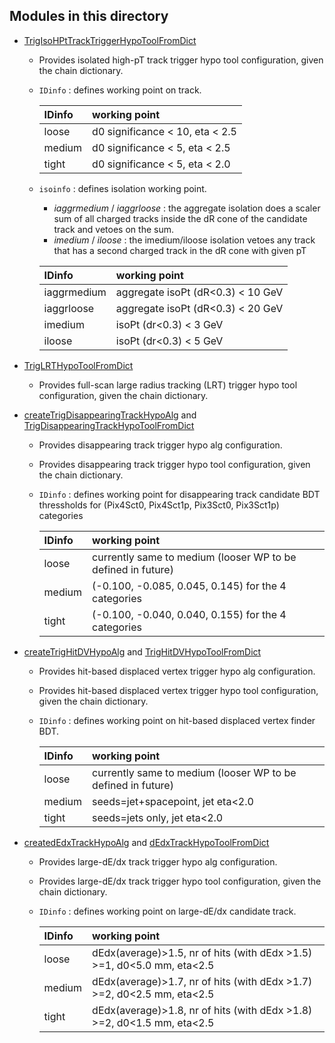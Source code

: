 Modules in this directory
-----

* [TrigIsoHPtTrackTriggerHypoToolFromDict](TrigIsoHPtTrackTriggerHypoTool.py)
  * Provides isolated high-pT track trigger hypo tool configuration, given the chain dictionary.
  * `IDinfo` : defines working point on track.
  
     |IDinfo|working point|
     |:---|:---|
     | loose  | d0 significance < 10, eta < 2.5 |
     | medium | d0 significance < 5, eta < 2.5  |
     | tight  | d0 significance < 5, eta < 2.0  |
  * `isoinfo` : defines isolation working point.
     * *iaggrmedium* / *iaggrloose* : the aggregate isolation does a scaler sum of all charged tracks inside the dR cone of the candidate track and vetoes on the sum.
     * *imedium* / *iloose* : the imedium/iloose isolation vetoes any track that has a second charged track in the dR cone with given pT
     
     |IDinfo|working point|
     |:---|:---|
     | iaggrmedium | aggregate isoPt (dR<0.3) < 10 GeV |
     | iaggrloose  | aggregate isoPt (dR<0.3) < 20 GeV |
     | imedium | isoPt (dr<0.3) < 3 GeV |
     | iloose | isoPt (dr<0.3) < 5 GeV |

* [TrigLRTHypoToolFromDict](TrigFullScanLRTHypoTool.py)
  * Provides full-scan large radius tracking (LRT) trigger hypo tool configuration, given the chain dictionary.
  
* [createTrigDisappearingTrackHypoAlg](TrigDisappearingTrackHypoConfig.py) and 
  [TrigDisappearingTrackHypoToolFromDict](TrigDisappearingTrackHypoConfig.py)
  * Provides disappearing track trigger hypo alg configuration. 
  * Provides disappearing track trigger hypo tool configuration, given the chain dictionary.
  * `IDinfo` : defines working point for disappearing track candidate BDT thressholds for (Pix4Sct0, Pix4Sct1p, Pix3Sct0, Pix3Sct1p) categories
  
     |IDinfo|working point|
     |:---|:---|
     | loose  | currently same to medium (looser WP to be defined in future) |
     | medium | (-0.100, -0.085, 0.045, 0.145) for the 4 categories |
     | tight  | (-0.100, -0.040, 0.040, 0.155) for the 4 categories |

* [createTrigHitDVHypoAlg](TrigHitDVHypoConfig.py) and
  [TrigHitDVHypoToolFromDict](TrigHitDVHypoConfig.py)
  * Provides hit-based displaced vertex trigger hypo alg configuration.
  * Provides hit-based displaced vertex trigger hypo tool configuration, given the chain dictionary.
  * `IDinfo` : defines working point on hit-based displaced vertex finder BDT.
  
     |IDinfo|working point|
     |:---|:---|
     | loose  | currently same to medium (looser WP to be defined in future) |
     | medium | seeds=jet+spacepoint, jet eta<2.0 |
     | tight  | seeds=jets only, jet eta<2.0   |

* [createdEdxTrackHypoAlg](dEdxTrackHypoConfig.py) and
  [dEdxTrackHypoToolFromDict](dEdxTrackHypoConfig.py) 
  * Provides large-dE/dx track trigger hypo alg configuration.
  * Provides large-dE/dx track trigger hypo tool configuration, given the chain dictionary.
  * `IDinfo` : defines working point on large-dE/dx candidate track. 
    
     |IDinfo|working point|
     |:---|:---|
     | loose  | dEdx(average)>1.5, nr of hits (with dEdx >1.5) >=1, d0<5.0 mm, eta<2.5 |
     | medium | dEdx(average)>1.7, nr of hits (with dEdx >1.7) >=2, d0<2.5 mm, eta<2.5 |
     | tight  | dEdx(average)>1.8, nr of hits (with dEdx >1.8) >=2, d0<1.5 mm, eta<2.5 |



